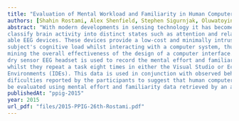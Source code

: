 ```yaml
---
title: "Evaluation of Mental Workload and Familiarity in Human Computer Interaction with Integrated Development Environments using Single-Channel EEG"
authors: [Shahin Rostami, Alex Shenfield, Stephen Sigurnjak, Oluwatoyin Fakorede]
abstract: "With modern developments in sensing technology it has become possible to detect and
classify brain activity into distinct states such as attention and relaxation using commercially avail-
able EEG devices. These devices provide a low-cost and minimally intrusive method to observe a
subject's cognitive load whilst interacting with a computer system, thus providing a basis for deter-
mining the overall effectiveness of the design of a computer interface. In this paper, a single-channel
dry sensor EEG headset is used to record the mental effort and familiarity data of participants
whilst they repeat a task eight times in either the Visual Studio or Eclipse Integrated Development
Environments (IDEs). This data is used in conjunction with observed behaviour and perceived
dificulties reported by the participants to suggest that human computer interaction with IDEs can
be evaluated using mental effort and familiarity data retrieved by an affordable EEG headset."
publishedAt: "ppig-2015"
year: 2015
url_pdf: "files/2015-PPIG-26th-Rostami.pdf"
---
```

